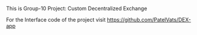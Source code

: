 This is Group-10 Project: Custom Decentralized Exchange

For the Interface code of the project visit https://github.com/PatelVats/DEX-app
